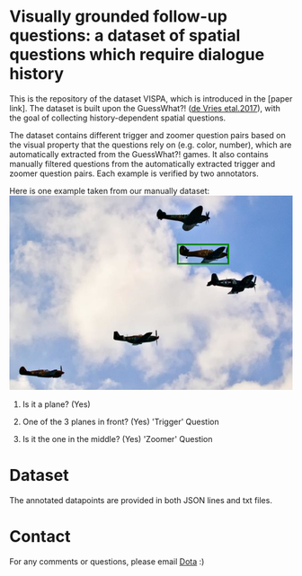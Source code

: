 

# Visually grounded follow-up questions: a dataset of spatial questions which require dialogue history
This is the repository of the dataset VISPA, which is introduced in the [paper link]. The dataset is built upon the GuessWhat?! ([de Vries etal.2017](https://arxiv.org/abs/1611.08481)), with the goal of collecting history-dependent spatial questions. 

The dataset contains different trigger and zoomer question pairs based on the visual property that the questions rely on (e.g. color, number), which are automatically extracted from the GuessWhat?! games. It also contains manually filtered questions from the automatically extracted trigger and zoomer question pairs. Each example is verified by two annotators.

Here is one example taken from our manually dataset: ![alt text](/example/plane_example.PNG)

1. Is it a plane? (Yes)

2. One of the 3 planes in front? (Yes)  'Trigger' Question

3. Is it the one in the middle? (Yes) 'Zoomer' Question

# Dataset 
The annotated datapoints are provided in both JSON lines and txt files. 
# Contact
For any comments or questions, please email [Dota](mailto:tianai.dong@studenti.unitn.it) :)
